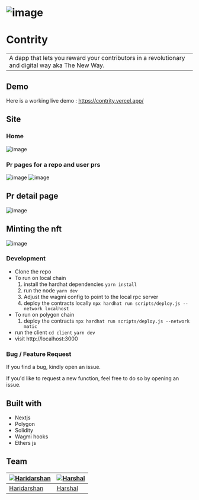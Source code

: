 # ![image](https://user-images.githubusercontent.com/68905333/190940673-e5681e97-a5c0-480a-bfb3-9e06066a4463.png)
# Contrity
<table>
<tr>
<td>
  A dapp that lets you reward your contributors in a revolutionary and digital way aka The New Way.
</td>
</tr>
</table>


## Demo
Here is a working live demo :  https://contrity.vercel.app/


## Site

### Home
![image](https://user-images.githubusercontent.com/68905333/190940880-a493bd73-ba04-43e3-84f2-9ad96dd081b8.png)

### Pr pages for a repo and user prs
![image](https://user-images.githubusercontent.com/68905333/190940950-13457127-a357-4ec7-9bc3-ec8122dc35ca.png)
![image](https://user-images.githubusercontent.com/68905333/190941031-ed1828df-992c-4566-bf36-ae74307ba69f.png)

## Pr detail page
![image](https://user-images.githubusercontent.com/68905333/190940673-e5681e97-a5c0-480a-bfb3-9e06066a4463.png)

## Minting the nft
![image](https://user-images.githubusercontent.com/68905333/190941244-b6545c0c-5acc-43a9-8cb0-d2781dbbb108.png)

### Development
- Clone the repo
- To run on local chain 
  1. install the hardhat dependencies 
  ``` yarn install ```
  2. run the node
  ``` yarn dev ```
  3. Adjust the wagmi config to point to the local rpc server
  4. deploy the contracts locally
  ``` npx hardhat run scripts/deploy.js --network localhost ```
- To run on polygon chain
  1. deploy the contracts
  ``` npx hardhat run scripts/deploy.js --network matic ```
- run the client
 ``` cd client ```
 ``` yarn dev ```
 - visit http://localhost:3000
 
### Bug / Feature Request

If you find a bug, kindly open an issue.

If you'd like to request a new function, feel free to do so by opening an issue.


## Built with 
- Nextjs
- Polygon
- Solidity
- Wagmi hooks
- Ethers js

## Team

[![Haridarshan](https://avatars.githubusercontent.com/u/68905333?v=3&s=144)](https://github.com/hdck007)  | [![Harshal](https://avatars.githubusercontent.com/u/65395607?v=3&s=144)](https://github.com/harshalkaigaonkar)
---|---
[Haridarshan](https://github.com/hdck007) |[Harshal](https://github.com/harshalkaigaonkar)


